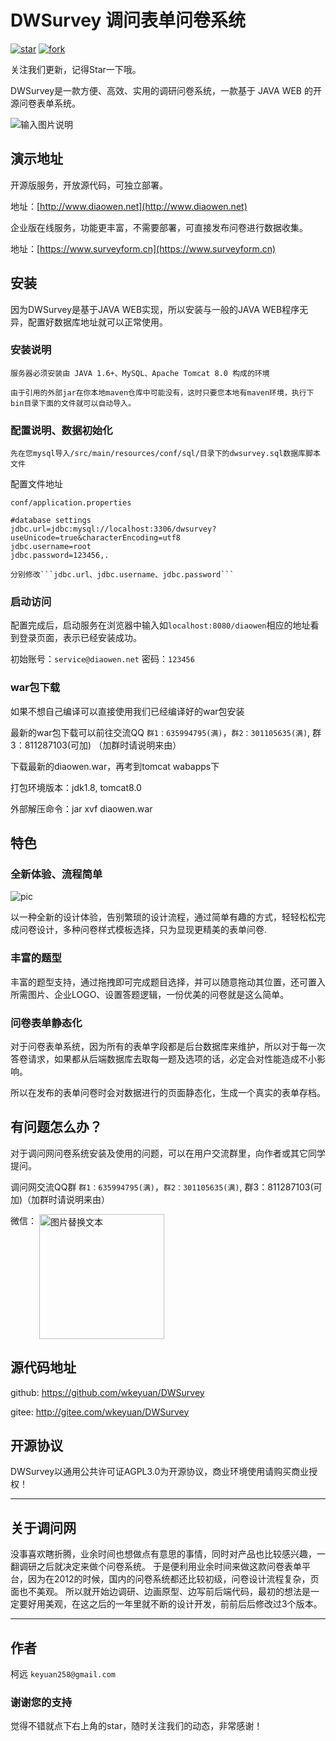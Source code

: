 # DWSurvey 调问表单问卷系统

[![star](https://gitee.com/wkeyuan/DWSurvey/badge/star.svg?theme=dark)](https://gitee.com/wkeyuan/DWSurvey/stargazers)
[![fork](https://gitee.com/wkeyuan/DWSurvey/badge/fork.svg?theme=dark)](https://gitee.com/wkeyuan/DWSurvey/members)

关注我们更新，记得Star一下哦。 

DWSurvey是一款方便、高效、实用的调研问卷系统，一款基于 JAVA WEB 的开源问卷表单系统。

![输入图片说明](https://images.gitee.com/uploads/images/2021/0416/132431_5d99a296_1401416.gif "dwsurvey-2.gif")

## 演示地址

开源版服务，开放源代码，可独立部署。

 地址：[http://www.diaowen.net](http://www.diaowen.net)

企业版在线服务，功能更丰富，不需要部署，可直接发布问卷进行数据收集。

 地址：[https://www.surveyform.cn](https://www.surveyform.cn)


## 安装

因为DWSurvey是基于JAVA WEB实现，所以安装与一般的JAVA WEB程序无异，配置好数据库地址就可以正常使用。

### 安装说明

	服务器必须安装由 JAVA 1.6+、MySQL、Apache Tomcat 8.0 构成的环境

	由于引用的外部jar在你本地maven仓库中可能没有，这时只要您本地有maven环境，执行下bin目录下面的文件就可以自动导入。

### 配置说明、数据初始化

    先在您mysql导入/src/main/resources/conf/sql/目录下的dwsurvey.sql数据库脚本文件

配置文件地址

    conf/application.properties

	#database settings
	jdbc.url=jdbc:mysql://localhost:3306/dwsurvey?useUnicode=true&characterEncoding=utf8
	jdbc.username=root
	jdbc.password=123456,.

    分别修改```jdbc.url、jdbc.username、jdbc.password```

### 启动访问

配置完成后，启动服务在浏览器中输入如```localhost:8080/diaowen```相应的地址看到登录页面，表示已经安装成功。

初始账号：```service@diaowen.net``` 密码：```123456```

### war包下载

如果不想自己编译可以直接使用我们已经编译好的war包安装

最新的war包下载可以前往交流QQ ```群1：635994795(满)```，```群2：301105635(满)```, 群3：811287103(可加) （加群时请说明来由）

下载最新的diaowen.war，再考到tomcat wabapps下

打包环境版本：jdk1.8, tomcat8.0

外部解压命令：jar xvf diaowen.war

## 特色

### 全新体验、流程简单

![pic](http://diaowenwebfile.oss-cn-shenzhen.aliyuncs.com/images/gif/newUi.png)

以一种全新的设计体验，告别繁琐的设计流程，通过简单有趣的方式，轻轻松松完成问卷设计，多种问卷样式模板选择，只为显现更精美的表单问卷.

### 丰富的题型 

丰富的题型支持，通过拖拽即可完成题目选择，并可以随意拖动其位置，还可置入所需图片、企业LOGO、设置答题逻辑，一份优美的问卷就是这么简单。

### 问卷表单静态化

对于问卷表单系统，因为所有的表单字段都是后台数据库来维护，所以对于每一次答卷请求，如果都从后端数据库去取每一题及选项的话，必定会对性能造成不小影响。

所以在发布的表单问卷时会对数据进行的页面静态化，生成一个真实的表单存档。

## 有问题怎么办？

对于调问网问卷系统安装及使用的问题，可以在用户交流群里，向作者或其它同学提问。

调问网交流QQ群 ```群1：635994795(满)```，```群2：301105635(满)```, 群3：811287103(可加)（加群时请说明来由）

微信：
<img src="https://www.surveyform.cn/images/dwsurvey_wx_28261618534356.jpg" alt="图片替换文本" width="200" height="200" align="top" />

## 源代码地址

github: https://github.com/wkeyuan/DWSurvey

gitee: http://gitee.com/wkeyuan/DWSurvey

## 开源协议

DWSurvey以通用公共许可证AGPL3.0为开源协议，商业环境使用请购买商业授权！

- - -

## 关于调问网

没事喜欢瞎折腾，业余时间也想做点有意思的事情，同时对产品也比较感兴趣，一翻调研之后就决定来做个问卷系统。
于是便利用业余时间来做这款问卷表单平台，因为在2012的时候，国内的问卷系统都还比较初级，问卷设计流程复杂，页面也不美观。
所以就开始边调研、边画原型、边写前后端代码，最初的想法是一定要好用美观，在这之后的一年里就不断的设计开发，前前后后修改过3个版本。

- - -

## 作者

 柯远 ```keyuan258@gmail.com```

### 谢谢您的支持

 觉得不错就点下右上角的star，随时关注我们的动态，非常感谢！
